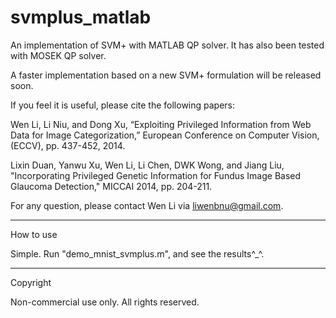 # svmplus_matlab
An implementation of SVM+ with MATLAB QP solver. It has also been tested with MOSEK QP solver. 

A faster implementation based on a new SVM+ formulation will be released soon. 

If you feel it is useful, please cite the following papers:

Wen Li, Li Niu, and Dong Xu, “Exploiting Privileged Information from Web Data for Image Categorization,” European Conference on Computer Vision,(ECCV), pp. 437-452, 2014.

Lixin Duan, Yanwu Xu, Wen Li, Li Chen, DWK Wong, and Jiang Liu, "Incorporating Privileged Genetic Information for Fundus Image Based Glaucoma Detection," MICCAI 2014, pp. 204-211. 

For any question, please contact Wen Li via liwenbnu@gmail.com. 

------------------------
How to use

Simple. Run "demo_mnist_svmplus.m", and see the results^_^.

------------------------
Copyright

Non-commercial use only. All rights reserved. 
